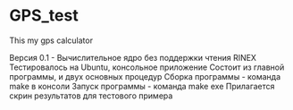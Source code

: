 # GPS_test
This my gps calculator

Версия 0.1 - Вычислительное ядро без поддержки чтения RINEX
Тестировалось на Ubuntu, консольное приложение
Состоит из главной программы, и двух основных процедур
Cборка программы - команда make в консоли
Запуск программы - команда make exe
Прилагается скрин результатов для тестового примера

